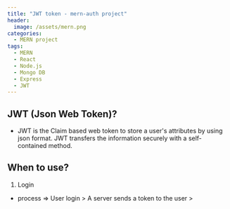 ```yaml
---
title: "JWT token - mern-auth project"
header:
  image: /assets/mern.png
categories:
  - MERN project
tags:
  - MERN
  - React
  - Node.js
  - Mongo DB
  - Express
  - JWT
---
```


## JWT (Json Web Token)?

- JWT is the Claim based web token to store a user's attributes by using json format. JWT transfers the information securely with a self-contained method.

## When to use?

1. Login

- process => User login > A server sends a token to the user >
